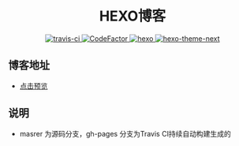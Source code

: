 

<h1 align="center">HEXO博客</h1>

<p align="center">
  <a href="https://travis-ci.org/LaoHu97/LaoHu.github.io">
    <img src="https://www.travis-ci.org/LaoHu97/LaoHu.github.io.svg?branch=master" alt="travis-ci">
  </a>
  <a href="https://www.codefactor.io/repository/github/laohu97/laohu.github.io">
    <img src="https://www.codefactor.io/repository/github/laohu97/laohu.github.io/badge" alt="CodeFactor">
  </a>
  <a href="https://hexo.io">
    <img src="https://img.shields.io/badge/hexo-%3E%3D3.7.1-red.svg" alt="hexo">
  </a>
  <a href="https://github.com/iissnan/hexo-theme-next">
    <img src="https://img.shields.io/badge/next--theme-%3E%3D6.3.0-yellow.svg" alt="hexo-theme-next">
  </a>
</p>

## 博客地址

- [点击预览](https://lao47.xin)

## 说明

- masrer 为源码分支，gh-pages 分支为Travis CI持续自动构建生成的